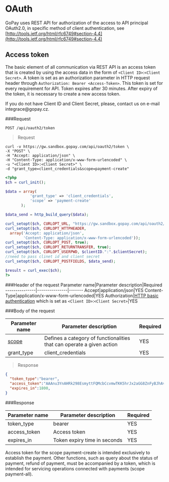 # OAuth

GoPay uses REST API for authorization of the access to API principal OAuth2.0,
in specific method of client authentication, see [http://tools.ietf.org/html/rfc6749#section-4.4](http://tools.ietf.org/html/rfc6749#section-4.4)

## Access token

The basic element of all communication via REST API is an access token that is created by using the access data in the form of ```<Client ID>```:```<Client Secret>```. 
A token is set as an authorization parameter in HTTP request header through ```Authorization: Bearer <Access-Token>```. This token is set for every requirement for API. 
Token expires after 30 minutes. After expiry of the token, it is necessary to create a new access token.
<aside class="notice">
If you do not have Client ID and Client Secret, please, contact us on e-mail integrace@gopay.cz.
</aside>


###Request

```POST /api/oauth2/token```

> Request

```shell
curl -v https://gw.sandbox.gopay.com/api/oauth2/token \
-X "POST" \
-H "Accept: application/json" \
-H "Content-Type: application/x-www-form-urlencoded" \
-u "<Client ID>:<Client Secret>" \
-d "grant_type=client_credentials&scope=payment-create"
```

```php
<?php
$ch = curl_init();

$data = array(
           'grant_type' => 'client_credentials',
           'scope' => 'payment-create'
       );

$data_send = http_build_query($data);

curl_setopt($ch, CURLOPT_URL, "https://gw.sandbox.gopay.com/api/oauth2/token");
curl_setopt($ch, CURLOPT_HTTPHEADER,
  array('Accept: application/json',
        'Content-Type: application/x-www-form-urlencoded'));
curl_setopt($ch, CURLOPT_POST, true);
curl_setopt($ch, CURLOPT_RETURNTRANSFER, true);
curl_setopt($ch, CURLOPT_USERPWD, $clientID.":".$clientSecret); 
//need to pass clinet id and client secret
curl_setopt($ch, CURLOPT_POSTFIELDS, $data_send);

$result = curl_exec($ch);
?>
```

###Header of the request
Parameter name|Parameter description|Required
---------------|---------------|-------
Accept|application/json|YES
Content-Type|application/x-www-form-urlencoded|YES
Authorization|[HTTP basic authentication](http://en.wikipedia.org/wiki/Basic_access_authentication) which is set as ```<Client ID>```:```<Client Secret>```|YES

###Body of the request

Parameter name|Parameter description|Required
---------------|---------------|-------
[scope](#scope)|Defines a category of functionalities that can operate a given action|YES
grant_type|client_credentials|YES

> Response

```json
{
  "token_type":"bearer",
  "access_token":"AAAnu3YnAHRk298EsmyttFQMcbCcvmwTKK5hrJx2aGG8ZnFyBJhAvFWNmbWVSD7p",
  "expires_in":1800,
}
```


###Response

Parameter name|Parameter description|Required
---------------|---------------|-------
token_type|bearer|YES
access_token|Access token|YES
expires_in|Token expiry time in seconds|YES

<aside class="notice">
Access token for the scope payment-create is intended exclusively to establish the payment. Other functions, 
such as query about the status of payment, refund of payment, must be accompanied by a token, which is intended for 
servicing operations connected with payments (scope payment-all).
</aside>